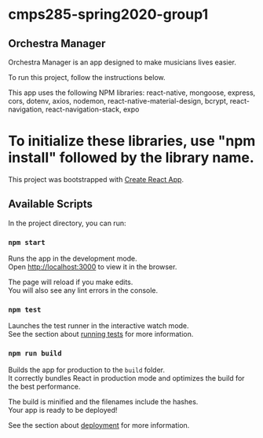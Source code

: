 # cmps285-spring2020-group1

## Orchestra Manager

Orchestra Manager is an app designed to make musicians lives easier.  <br />

To run this project, follow the instructions below. <br />

This app uses the following NPM libraries: react-native, mongoose, express, cors, dotenv, axios, nodemon, react-native-material-design, bcrypt, react-navigation, react-navigation-stack, expo

To initialize these libraries, use "npm install" followed by the library name.
=======

This project was bootstrapped with [Create React App](https://github.com/facebook/create-react-app).

## Available Scripts

In the project directory, you can run:

### `npm start`

Runs the app in the development mode.<br />
Open [http://localhost:3000](http://localhost:3000) to view it in the browser.

The page will reload if you make edits.<br />
You will also see any lint errors in the console.

### `npm test`

Launches the test runner in the interactive watch mode.<br />
See the section about [running tests](https://facebook.github.io/create-react-app/docs/running-tests) for more information.

### `npm run build`

Builds the app for production to the `build` folder.<br />
It correctly bundles React in production mode and optimizes the build for the best performance.

The build is minified and the filenames include the hashes.<br />
Your app is ready to be deployed!

See the section about [deployment](https://facebook.github.io/create-react-app/docs/deployment) for more information.
